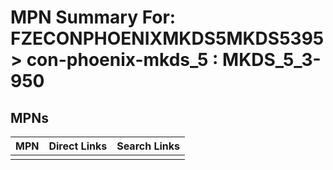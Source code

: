 



# MPN Summary For: FZECONPHOENIXMKDS5MKDS5395 > con-phoenix-mkds_5 : MKDS_5_3-950

## MPNs
  

|MPN|Direct Links|Search Links|
| :--- | :--- | :--- |
||||
